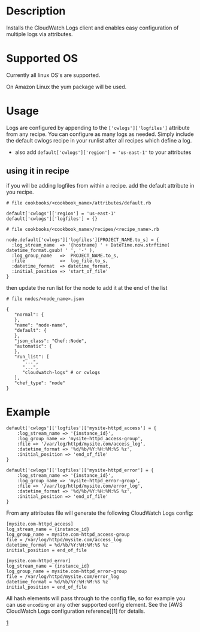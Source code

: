 Description
===========

Installs the CloudWatch Logs client and enables easy configuration of multiple logs via attributes.


# Supported OS
Currently all linux OS's are supported.

On Amazon Linux the yum package will be used.

# Usage
Logs are configured by appending to the `['cwlogs']['logfiles']` attribute from any recipe.  You can configure as many
logs as needed.  Simply include the default cwlogs recipe in your runlist after all recipes which define a log.

- also add `default['cwlogs']['region'] = 'us-east-1'` to your attributes

## using it in recipe

if you will be adding logfiles from within a recipe. add the default attribute in you recipe.

```
# file cookbooks/<cookbook_name>/attributes/default.rb

default['cwlogs']['region'] = 'us-east-1'
default['cwlogs']['logfiles'] = {}
```

```
# file cookbooks/<cookbook_name>/recipes/<recipe_name>.rb

node.default['cwlogs']['logfiles'][PROJECT_NAME.to_s] = {
  :log_stream_name  => '{hostname} ' + DateTime.now.strftime( datetime_format.gsub! ' ', '-' ),
  :log_group_name   =>  PROJECT_NAME.to_s,
  :file             =>  log_file.to_s,
  :datetime_format  => datetime_format,
  :initial_position => 'start_of_file'
}

```

then update the run list for the node to add it at the end of the list

```
# file nodes/<node_name>.json

{
   "normal": {
   },
   "name": "node-name",
   "default": {
   },
   "json_class": "Chef::Node",
   "automatic": {
   },
   "run_list": [
      "...",
      "...",
      "cloudwatch-logs" # or cwlogs
   ],
   "chef_type": "node"
}

```

# Example

    default['cwlogs']['logfiles']['mysite-httpd_access'] = {
        :log_stream_name => '{instance_id}',
        :log_group_name => 'mysite-httpd_access-group',
        :file => '/var/log/httpd/mysite.com/access_log',
        :datetime_format => '%d/%b/%Y:%H:%M:%S %z',
        :initial_position => 'end_of_file'
    }

    default['cwlogs']['logfiles']['mysite-httpd_error'] = {
        :log_stream_name => '{instance_id}',
        :log_group_name => 'mysite-httpd_error-group',
        :file => '/var/log/httpd/mysite.com/error_log',
        :datetime_format => '%d/%b/%Y:%H:%M:%S %z',
        :initial_position => 'end_of_file'
    }

From any attributes file will generate the following CloudWatch Logs config:

    [mysite.com-httpd_access]
    log_stream_name = {instance_id}
    log_group_name = mysite.com-httpd_access-group
    file = /var/log/httpd/mysite.com/access_log
    datetime_format = %d/%b/%Y:%H:%M:%S %z
    initial_position = end_of_file

    [mysite.com-httpd_error]
    log_stream_name = {instance_id}
    log_group_name = mysite.com-httpd_error-group
    file = /var/log/httpd/mysite.com/error_log
    datetime_format = %d/%b/%Y:%H:%M:%S %z
    initial_position = end_of_file

All hash elements will pass through to the config file, so for example you can use `encoding` or any other supported
config element.  See the [AWS CloudWatch Logs configuration reference][1] for details.

[1](http://docs.aws.amazon.com/AmazonCloudWatch/latest/DeveloperGuide/AgentReference.html)
